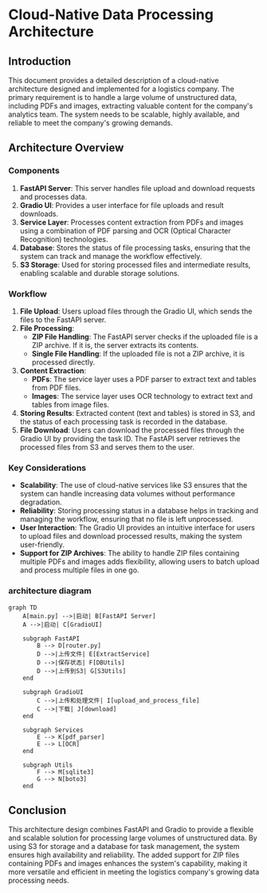 # Cloud-Native Data Processing Architecture

## Introduction

This document provides a detailed description of a cloud-native architecture designed and implemented for a logistics company. The primary requirement is to handle a large volume of unstructured data, including PDFs and images, extracting valuable content for the company's analytics team. The system needs to be scalable, highly available, and reliable to meet the company's growing demands.

## Architecture Overview

### Components

1. **FastAPI Server**: This server handles file upload and download requests and processes data.
2. **Gradio UI**: Provides a user interface for file uploads and result downloads.
3. **Service Layer**: Processes content extraction from PDFs and images using a combination of PDF parsing and OCR (Optical Character Recognition) technologies.
4. **Database**: Stores the status of file processing tasks, ensuring that the system can track and manage the workflow effectively.
5. **S3 Storage**: Used for storing processed files and intermediate results, enabling scalable and durable storage solutions.

### Workflow

1. **File Upload**: Users upload files through the Gradio UI, which sends the files to the FastAPI server.
2. **File Processing**:
    - **ZIP File Handling**: The FastAPI server checks if the uploaded file is a ZIP archive. If it is, the server extracts its contents.
    - **Single File Handling**: If the uploaded file is not a ZIP archive, it is processed directly.
3. **Content Extraction**:
    - **PDFs**: The service layer uses a PDF parser to extract text and tables from PDF files.
    - **Images**: The service layer uses OCR technology to extract text and tables from image files.
4. **Storing Results**: Extracted content (text and tables) is stored in S3, and the status of each processing task is recorded in the database.
5. **File Download**: Users can download the processed files through the Gradio UI by providing the task ID. The FastAPI server retrieves the processed files from S3 and serves them to the user.

### Key Considerations

- **Scalability**: The use of cloud-native services like S3 ensures that the system can handle increasing data volumes without performance degradation.
- **Reliability**: Storing processing status in a database helps in tracking and managing the workflow, ensuring that no file is left unprocessed.
- **User Interaction**: The Gradio UI provides an intuitive interface for users to upload files and download processed results, making the system user-friendly.
- **Support for ZIP Archives**: The ability to handle ZIP files containing multiple PDFs and images adds flexibility, allowing users to batch upload and process multiple files in one go.

### architecture diagram
```mermaid
graph TD
    A[main.py] -->|启动| B[FastAPI Server]
    A -->|启动| C[GradioUI]

    subgraph FastAPI
        B --> D[router.py]
        D -->|上传文件| E[ExtractService]
        D -->|保存状态| F[DBUtils]
        D -->|上传到S3| G[S3Utils]
    end

    subgraph GradioUI
        C -->|上传和处理文件| I[upload_and_process_file]
        C -->|下载| J[download]
    end

    subgraph Services
        E --> K[pdf_parser]
        E --> L[OCR]
    end

    subgraph Utils
        F --> M[sqlite3]
        G --> N[boto3]
    end
```


## Conclusion

This architecture design combines FastAPI and Gradio to provide a flexible and scalable solution for processing large volumes of unstructured data. By using S3 for storage and a database for task management, the system ensures high availability and reliability. The added support for ZIP files containing PDFs and images enhances the system's capability, making it more versatile and efficient in meeting the logistics company's growing data processing needs.
